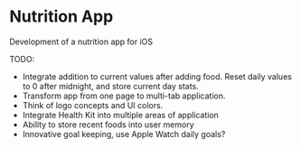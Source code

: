 # Nutrition App
Development of a nutrition app for iOS

TODO:
- Integrate addition to current values after adding food. Reset daily values to 0 after midnight, and store current day stats.
- Transform app from one page to multi-tab application.
- Think of logo concepts and UI colors.
- Integrate Health Kit into multiple areas of application
- Ability to store recent foods into user memory
- Innovative goal keeping, use Apple Watch daily goals?
